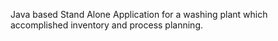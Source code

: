 Java based Stand Alone Application for a washing plant which accomplished inventory and process planning.
